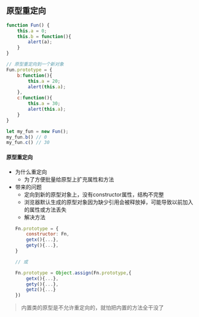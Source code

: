 ## 原型重定向
```javascript
function Fun() {
    this.a = 0;
    this.b = function(){
        alert(a);
    }
}

// 原型重定向到一个新对象
Fun.prototype = {
    b:function(){
        this.a = 20;
        alert(this.a);
    },
    c:function(){
        this.a = 30;
        alert(this.a);
    }
}

let my_fun = new Fun();
my_fun.b() // 0
my_fun.c() // 30
```
#### 原型重定向
+ 为什么重定向  
    - 为了方便批量给原型上扩充属性和方法
+ 带来的问题
    - 定向到新的原型对象上，没有constructor属性，结构不完整
    - 浏览器默认生成的原型对象因为缺少引用会被释放掉，可能导致以前加入的属性或方法丢失
    - 解决方法
    ```javascript
    Fn.prototype = {
        constructor: Fn,
        getx(){...},
        gety(){...},
    }

    // 或

    Fn.prototype = Object.assign(Fn.prototype,{
        getx(){...},
        gety(){...},
        getz(){...}
    })
    ```
> 内置类的原型是不允许重定向的，就怕把内置的方法全干没了